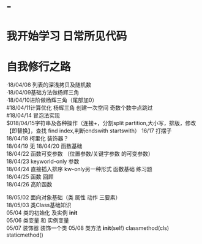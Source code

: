 # -
我开始学习 日常所见代码
====
自我修行之路  
=======
·18/04/08 列表的深浅拷贝及随机数   
·18/04/09基础方法做杨辉三角  
·18/04/10进阶做杨辉三角（尾部加0）   
#18/04/11计算优化 杨辉三角 创建一次空间 奇数个数中点跳过  
#18/04/14 冒泡法实现  
$018/04/15字符串及各种操作（连接+，分割split partition,大小写，排版，修改【即替换】，查找 find index,判断endswith startswith）
16/17 打摆子  
18/04/18 柯里化 装饰器？    
18/04/19 无
18/04/20 函数基础     
18/04/22 函数可变参数 （位置参数/关键字参数 的可变参数）     
18/04/23 keyworld-only 参数     
18/04/24 直接插入排序 kw-only另一种形式 函数基础 练习题  
18/04/25 函数 回顾    
18/04/26 高阶函数   

18/05/02 面向对象基础（类 属性 动作 三要素）    
18/05/03 类Class基础知识   
05/04 类的初始化 及实例 __init__    
05/06 类变量 和 实例变量   
05/07 装饰器 装饰一个类
05/08 类方法 __init__(self) classmethod(cls) staticmethod()

